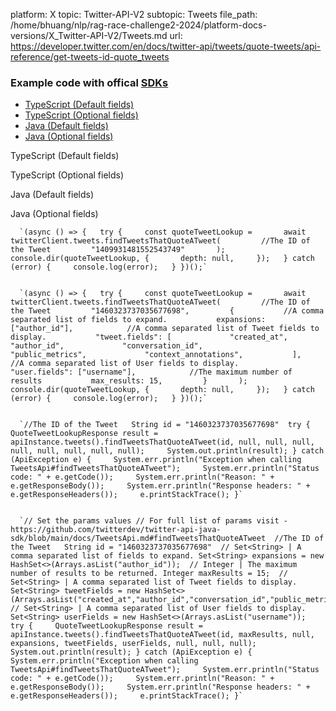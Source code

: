 platform: X
topic: Twitter-API-V2
subtopic: Tweets
file_path: /home/bhuang/nlp/rag-race-challenge2-2024/platform-docs-versions/X_Twitter-API-V2/Tweets.md
url: https://developer.twitter.com/en/docs/twitter-api/tweets/quote-tweets/api-reference/get-tweets-id-quote_tweets


### Example code with offical [SDKs](https://developer.twitter.com/en/docs/twitter-api/tools-and-libraries/sdks/overview)

* [TypeScript (Default fields)](#tab0)
* [TypeScript (Optional fields)](#tab1)
* [Java (Default fields)](#tab2)
* [Java (Optional fields)](#tab3)

TypeScript (Default fields)

TypeScript (Optional fields)

Java (Default fields)

Java (Optional fields)

      `(async () => {   try {     const quoteTweetLookup =       await twitterClient.tweets.findTweetsThatQuoteATweet(         //The ID of the Tweet         "1409931481552543749"       );     console.dir(quoteTweetLookup, {       depth: null,     });   } catch (error) {     console.log(error);   } })();`
    

      `(async () => {   try {     const quoteTweetLookup =       await twitterClient.tweets.findTweetsThatQuoteATweet(         //The ID of the Tweet         "1460323737035677698",         {           //A comma separated list of fields to expand.           expansions: ["author_id"],            //A comma separated list of Tweet fields to display.           "tweet.fields": [             "created_at",             "author_id",             "conversation_id",             "public_metrics",             "context_annotations",           ],            //A comma separated list of User fields to display.           "user.fields": ["username"],            //The maximum number of results           max_results: 15,         }       );     console.dir(quoteTweetLookup, {       depth: null,     });   } catch (error) {     console.log(error);   } })();`
    

      `//The ID of the Tweet   String id = "1460323737035677698"  try {     QuoteTweetLookupResponse result = apiInstance.tweets().findTweetsThatQuoteATweet(id, null, null, null, null, null, null, null, null);     System.out.println(result); } catch (ApiException e) {     System.err.println("Exception when calling TweetsApi#findTweetsThatQuoteATweet");     System.err.println("Status code: " + e.getCode());     System.err.println("Reason: " + e.getResponseBody());     System.err.println("Response headers: " + e.getResponseHeaders());     e.printStackTrace(); }`
    

      `// Set the params values // For full list of params visit - https://github.com/twitterdev/twitter-api-java-sdk/blob/main/docs/TweetsApi.md#findTweetsThatQuoteATweet  //The ID of the Tweet   String id = "1460323737035677698"  // Set<String> | A comma separated list of fields to expand. Set<String> expansions = new HashSet<>(Arrays.asList("author_id"));  // Integer | The maximum number of results to be returned. Integer maxResults = 15;  // Set<String> | A comma separated list of Tweet fields to display. Set<String> tweetFields = new HashSet<>(Arrays.asList("created_at","author_id","conversation_id","public_metrics","context_annotations"));   // Set<String> | A comma separated list of User fields to display. Set<String> userFields = new HashSet<>(Arrays.asList("username"));  try {     QuoteTweetLookupResponse result = apiInstance.tweets().findTweetsThatQuoteATweet(id, maxResults, null, expansions, tweetFields, userFields, null, null, null);     System.out.println(result); } catch (ApiException e) {     System.err.println("Exception when calling TweetsApi#findTweetsThatQuoteATweet");     System.err.println("Status code: " + e.getCode());     System.err.println("Reason: " + e.getResponseBody());     System.err.println("Response headers: " + e.getResponseHeaders());     e.printStackTrace(); }`